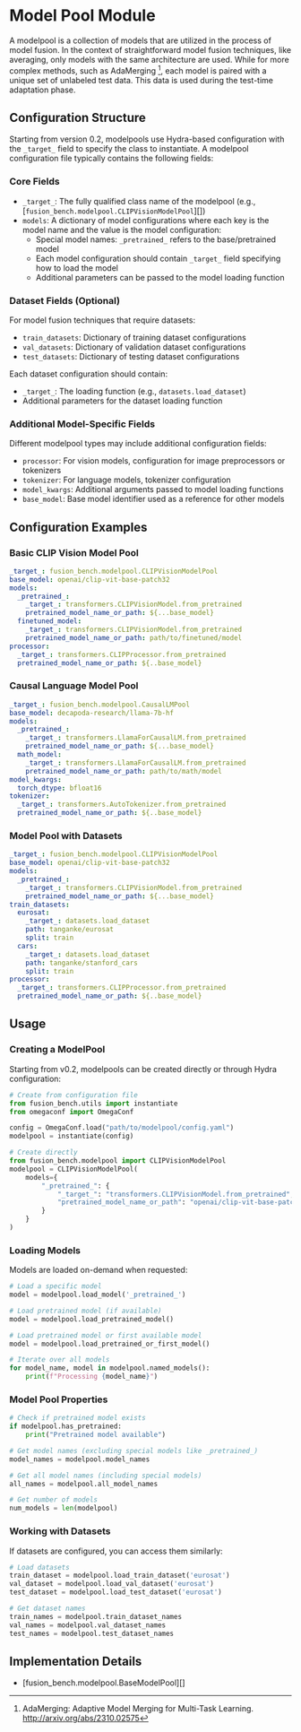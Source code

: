 # Model Pool Module

A modelpool is a collection of models that are utilized in the process of model fusion.
In the context of straightforward model fusion techniques, like averaging, only models with the same architecture are used.
While for more complex methods, such as AdaMerging [^1], each model is paired with a unique set of unlabeled test data. This data is used during the test-time adaptation phase.

## Configuration Structure

Starting from version 0.2, modelpools use Hydra-based configuration with the `_target_` field to specify the class to instantiate. A modelpool configuration file typically contains the following fields:

### Core Fields

- `_target_`: The fully qualified class name of the modelpool (e.g., [`fusion_bench.modelpool.CLIPVisionModelPool`][])
- `models`: A dictionary of model configurations where each key is the model name and the value is the model configuration:
    - Special model names: `_pretrained_` refers to the base/pretrained model
    - Each model configuration should contain `_target_` field specifying how to load the model
    - Additional parameters can be passed to the model loading function

### Dataset Fields (Optional)

For model fusion techniques that require datasets:

- `train_datasets`: Dictionary of training dataset configurations
- `val_datasets`: Dictionary of validation dataset configurations  
- `test_datasets`: Dictionary of testing dataset configurations

Each dataset configuration should contain:

- `_target_`: The loading function (e.g., `datasets.load_dataset`)
- Additional parameters for the dataset loading function

### Additional Model-Specific Fields

Different modelpool types may include additional configuration fields:

- `processor`: For vision models, configuration for image preprocessors or tokenizers
- `tokenizer`: For language models, tokenizer configuration
- `model_kwargs`: Additional arguments passed to model loading functions
- `base_model`: Base model identifier used as a reference for other models

## Configuration Examples

### Basic CLIP Vision Model Pool

```yaml
_target_: fusion_bench.modelpool.CLIPVisionModelPool
base_model: openai/clip-vit-base-patch32
models:
  _pretrained_:
    _target_: transformers.CLIPVisionModel.from_pretrained
    pretrained_model_name_or_path: ${...base_model}
  finetuned_model:
    _target_: transformers.CLIPVisionModel.from_pretrained
    pretrained_model_name_or_path: path/to/finetuned/model
processor:
  _target_: transformers.CLIPProcessor.from_pretrained
  pretrained_model_name_or_path: ${..base_model}
```

### Causal Language Model Pool

```yaml
_target_: fusion_bench.modelpool.CausalLMPool
base_model: decapoda-research/llama-7b-hf
models:
  _pretrained_:
    _target_: transformers.LlamaForCausalLM.from_pretrained
    pretrained_model_name_or_path: ${...base_model}
  math_model:
    _target_: transformers.LlamaForCausalLM.from_pretrained
    pretrained_model_name_or_path: path/to/math/model
model_kwargs:
  torch_dtype: bfloat16
tokenizer:
  _target_: transformers.AutoTokenizer.from_pretrained
  pretrained_model_name_or_path: ${..base_model}
```

### Model Pool with Datasets

```yaml
_target_: fusion_bench.modelpool.CLIPVisionModelPool
base_model: openai/clip-vit-base-patch32
models:
  _pretrained_:
    _target_: transformers.CLIPVisionModel.from_pretrained
    pretrained_model_name_or_path: ${...base_model}
train_datasets:
  eurosat:
    _target_: datasets.load_dataset
    path: tanganke/eurosat
    split: train
  cars:
    _target_: datasets.load_dataset
    path: tanganke/stanford_cars
    split: train
processor:
  _target_: transformers.CLIPProcessor.from_pretrained
  pretrained_model_name_or_path: ${..base_model}
```

## Usage

### Creating a ModelPool

Starting from v0.2, modelpools can be created directly or through Hydra configuration:

```python
# Create from configuration file
from fusion_bench.utils import instantiate
from omegaconf import OmegaConf

config = OmegaConf.load("path/to/modelpool/config.yaml")
modelpool = instantiate(config)

# Create directly
from fusion_bench.modelpool import CLIPVisionModelPool
modelpool = CLIPVisionModelPool(
    models={
        "_pretrained_": {
            "_target_": "transformers.CLIPVisionModel.from_pretrained", 
            "pretrained_model_name_or_path": "openai/clip-vit-base-patch32"
        }
    }
)
```

### Loading Models

Models are loaded on-demand when requested:

```python
# Load a specific model
model = modelpool.load_model('_pretrained_')

# Load pretrained model (if available)
model = modelpool.load_pretrained_model()

# Load pretrained model or first available model
model = modelpool.load_pretrained_or_first_model()

# Iterate over all models
for model_name, model in modelpool.named_models():
    print(f"Processing {model_name}")
```

### Model Pool Properties

```python
# Check if pretrained model exists
if modelpool.has_pretrained:
    print("Pretrained model available")

# Get model names (excluding special models like _pretrained_)
model_names = modelpool.model_names

# Get all model names (including special models)  
all_names = modelpool.all_model_names

# Get number of models
num_models = len(modelpool)
```

### Working with Datasets

If datasets are configured, you can access them similarly:

```python
# Load datasets
train_dataset = modelpool.load_train_dataset('eurosat')
val_dataset = modelpool.load_val_dataset('eurosat')
test_dataset = modelpool.load_test_dataset('eurosat')

# Get dataset names
train_names = modelpool.train_dataset_names
val_names = modelpool.val_dataset_names
test_names = modelpool.test_dataset_names
```


## Implementation Details

- [fusion_bench.modelpool.BaseModelPool][]

[^1]: AdaMerging: Adaptive Model Merging for Multi-Task Learning. http://arxiv.org/abs/2310.02575
